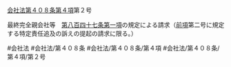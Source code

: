 [会社法第４０８条第４項](会社法＿＿＿＿第４０８条第４項)第２号

最終完全親会社等　[第八百四十七条第一項](会社法＿＿＿＿第８４７条第１項)の規定による請求（[前項](会社法＿＿＿＿第４０８条第３項)第二号に規定する特定責任追及の訴えの提起の請求に限る。）


#会社法
#会社法/第４０８条
#会社法/第４０８条/第４項
#会社法/第４０８条/第４項/第２号
